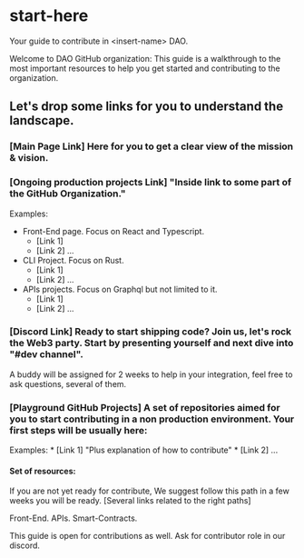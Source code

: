 # start-here
Your guide to contribute in &lt;insert-name> DAO.

Welcome to <Name> DAO GitHub organization: 
This guide is a walkthrough to the most important resources to help you get started and contributing to the organization.

## Let's drop some links for you to understand the landscape.

### [Main Page Link] Here for you to get a clear view of the mission & vision.

### [Ongoing production projects Link] "Inside link to some part of the GitHub Organization."
Examples:
  * Front-End page. Focus on React and Typescript.
    * [Link 1]
    * [Link 2]
    ...
  * CLI Project. Focus on Rust.
    * [Link 1]
    * [Link 2]
    ...
  * APIs projects. Focus on Graphql but not limited to it.
    * [Link 1]
    * [Link 2]
    ...
    
### [Discord Link] Ready to start shipping code? Join us, let's rock the Web3 party. Start by presenting yourself and next dive into "#dev channel".
A buddy will be assigned for <time-frame> 2 weeks to help in your integration, feel free to ask questions, several of them.

### [Playground GitHub Projects] A set of repositories aimed for you to start contributing in a non production environment. Your first steps will be usually here:
Examples:
    * [Link 1] "Plus explanation of how to contribute"
    * [Link 2]
    ...
    
    
#### Set of resources:
If you are not yet ready for contribute, We suggest follow this path in a few weeks you will be ready.
[Several links related to the right paths]

Front-End.
APIs.
Smart-Contracts.

This guide is open for contributions as well.
Ask for contributor role in our discord.

